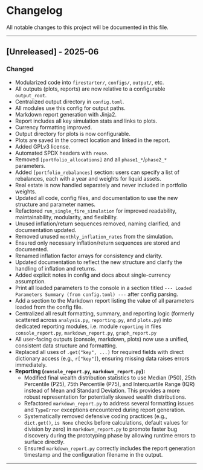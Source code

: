 # Changelog

All notable changes to this project will be documented in this file.

---

## [Unreleased] - 2025-06

### Changed

- Modularized code into `firestarter/`, `configs/`, `output/`, etc.
- All outputs (plots, reports) are now relative to a configurable `output_root`.
- Centralized output directory in `config.toml`.
- All modules use this config for output paths.
- Markdown report generation with Jinja2.
- Report includes all key simulation stats and links to plots.
- Currency formatting improved.
- Output directory for plots is now configurable.
- Plots are saved in the correct location and linked in the report.
- Added GPLv3 license.
- Automated SPDX headers with `reuse`.
- Removed `[portfolio_allocations]` and all `phase1_*`/`phase2_*` parameters.
- Added `[portfolio_rebalances]` section: users can specify a list of rebalances,
  each with a year and weights for liquid assets.
- Real estate is now handled separately and never included in portfolio weights.
- Updated all code, config files, and documentation to use the new structure and
  parameter names.
- Refactored `run_single_fire_simulation` for improved readability, maintainability,
  modularity, and flexibility.
- Unused inflation/return sequences removed, naming clarified, and documentation updated.
- Removed unused `monthly_inflation_rates` from the simulation.
- Ensured only necessary inflation/return sequences are stored and documented.
- Renamed inflation factor arrays for consistency and clarity.
- Updated documentation to reflect the new structure and clarify the handling of
  inflation and returns.
- Added explicit notes in config and docs about single-currency assumption.
- Print all loaded parameters to the console in a section titled
  `--- Loaded Parameters Summary (from config.toml) ---` after config parsing.
- Add a section to the Markdown report listing the value of all parameters loaded
  from the config file.
- Centralized all result formatting, summary, and reporting logic (formerly scattered
  across `analysis.py`, `reporting.py`, and `plots.py`) into dedicated reporting modules,
  i.e. module `reporting` in files `console_report.py`, `markdown_report.py`, `graph_report.py`
- All user-facing outputs (console, markdown, plots) now use a unified, consistent
  data structure and formatting.
- Replaced all uses of `.get("key", ...)` for required fields with direct dictionary
  access (e.g., `r["key"]`), ensuring missing data raises errors immediately.
- **Reporting (`console_report.py`, `markdown_report.py`):**
  - Modified final wealth distribution statistics to use Median (P50), 25th Percentile (P25), 75th Percentile (P75), and Interquartile Range (IQR) instead of Mean and Standard Deviation. This provides a more robust representation for potentially skewed wealth distributions.
  - Refactored `markdown_report.py` to address several formatting issues and `TypeError` exceptions encountered during report generation.
  - Systematically removed defensive coding practices (e.g., `dict.get()`, `is None` checks before calculations, default values for division by zero) in `markdown_report.py` to promote faster bug discovery during the prototyping phase by allowing runtime errors to surface directly.
  - Ensured `markdown_report.py` correctly includes the report generation timestamp and the configuration filename in the output.

---
